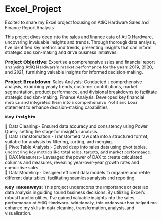 # Excel_Project

Excited to share my Excel project focusing on AtliQ Hardware Sales and Finance Report Analysis! 

This project dives deep into the sales and finance data of AtliQ Hardware, uncovering invaluable insights and trends. Through thorough data analysis, I've identified key metrics and trends, presenting insights that can inform strategic decision-making and drive business initiatives.

𝗣𝗿𝗼𝗷𝗲𝗰𝘁 𝗢𝗯𝗷𝗲𝗰𝘁𝗶𝘃𝗲: Expertise a comprehensive sales and financial report analysing AtliQ Hardware's market performance for the years 2019, 2020, and 2021, furnishing valuable insights for informed decision-making.

𝗣𝗿𝗼𝗷𝗲𝗰𝘁 𝗕𝗿𝗲𝗮𝗸𝗱𝗼𝘄𝗻:
Sales Analysis: Conducted a comprehensive analysis, examining yearly trends, customer contributions, market segmentation, product performance, and divisional breakdowns to facilitate strategic decision-making.
Finance Analysis: Developed key financial metrics and integrated them into a comprehensive Profit and Loss statement to enhance decision-making capabilities.

𝗞𝗲𝘆 𝗜𝗻𝘀𝗶𝗴𝗵𝘁𝘀:

💠 Data Cleaning:- Ensured data accuracy and consistency using Power Query, setting the stage for insightful analysis.           
💠 Data Transformation:- Transformed raw data into a structured format, suitable for analysis by filtering, sorting, and merging.         
💠 Pivot Table Analysis:- Delved deep into sales data using pivot tables, uncovering key metrics like total sales, targets, and market performance.          
💠 DAX Measures:- Leveraged the power of DAX to create calculated columns and measures, revealing year-over-year growth rates and cumulative sales.         
💠 Data Modeling:- Designed efficient data models to organize and relate different data tables, facilitating seamless analysis and reporting.         

𝗞𝗲𝘆 𝗧𝗮𝗸𝗲𝗮𝘄𝗮𝘆𝘀: This project underscores the importance of detailed data analysis in guiding sound business decisions. By utilizing Excel's robust functionalities, I've gained valuable insights into the sales performance of AtliQ Hardware. Additionally, this endeavour has helped me enhance my skills in data cleaning, transformation, analysis, and visualization.
